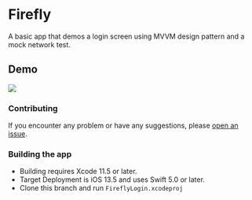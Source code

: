 # Firefly

A basic app that demos a login screen using MVVM design pattern and a mock network test.

## Demo

![](FireflyLogin/Demo.gif)

### Contributing

If you encounter any problem or have any suggestions, please [open an issue](https://github.com/rohanaurora/Firefly-Login/issues).

### Building the app

- Building requires Xcode 11.5 or later.
- Target Deployment is iOS 13.5 and uses Swift 5.0 or later.
- Clone this branch and run `FireflyLogin.xcodeproj`

